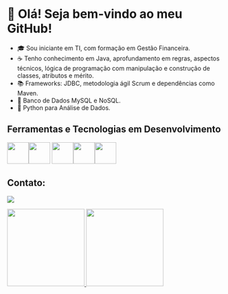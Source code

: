 # 👋 Olá! Seja bem-vindo ao meu GitHub!

- :mortar_board: Sou iniciante em TI, com formação em Gestão Financeira.
- :coffee: Tenho conhecimento em Java, aprofundamento em regras, aspectos técnicos, lógica de programação com manipulação e construção de classes, atributos e mérito.
- :books: Frameworks: JDBC, metodologia ágil Scrum e dependências como Maven.
- :game_die: Banco de Dados MySQL e NoSQL.
- :snake: Python para Análise de Dados.

## Ferramentas e Tecnologias em Desenvolvimento

<img loading="lazy" src="https://cdn.jsdelivr.net/gh/devicons/devicon/icons/java/java-original.svg" width="50" height="50"/><img loading="lazy" src="https://cdn.jsdelivr.net/gh/devicons/devicon@latest/icons/mysql/mysql-original.svg" width="50" height="50"/> 
<img loading="lazy" src="https://cdn.jsdelivr.net/gh/devicons/devicon/icons/mongodb/mongodb-plain.svg" width="50" height="50"/><img loading="lazy" src="https://cdn.jsdelivr.net/gh/devicons/devicon/icons/spring/spring-original.svg" width="50" height="50" /><img src="https://cdn.jsdelivr.net/gh/devicons/devicon@latest/icons/python/python-original.svg" width="50" height="50"/>
          




## Contato:
<a href="https://www.linkedin.com/in/raysse-cristine-salvino-teixeira-b1b707244/" target="_blank"><img loading="lazy" src="https://img.shields.io/badge/-LinkedIn-%230077B5?style=for-the-badge&logo=linkedin&logoColor=white" target="_blank"></a>   
</div>


<div>
<a href="https://github.com/RaysseCristine">
<img loading="lazy" height="180em" src="https://github-readme-stats.vercel.app/api/top-langs/?username=RaysseCristine&layout=compact&langs_count=7&theme=dracula"/>
<img loading="lazy" height="180em" src="https://github-readme-stats.vercel.app/api?username=RaysseCristine&show_icons=true&theme=dracula&include_all_commits=true&count_private=true"/>
</div>



